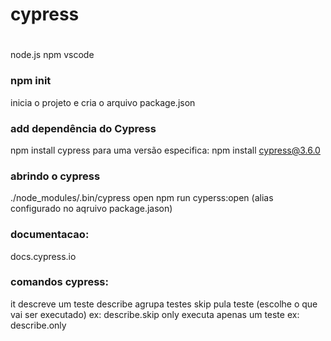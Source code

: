 # cypress

#
node.js
npm
vscode

### npm init
inicia o projeto e cria o arquivo package.json


### add dependência do Cypress
npm install cypress
para uma versão especifica: npm install cypress@3.6.0

### abrindo o cypress
./node_modules/.bin/cypress open
npm run cyperss:open (alias configurado no aqruivo package.jason)


### documentacao:
docs.cypress.io

### comandos cypress:
it descreve um teste
describe agrupa testes
skip pula teste (escolhe o que vai ser executado) ex: describe.skip
only executa apenas um teste ex: describe.only
